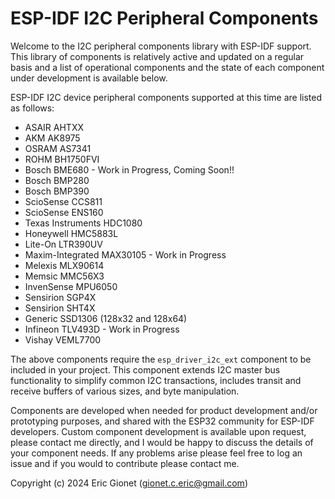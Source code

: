 # ESP-IDF I2C Peripheral Components
Welcome to the I2C peripheral components library with ESP-IDF support.  This library of components is relatively active and updated on a regular basis and a list of operational components and the state of each component under development is available below.

ESP-IDF I2C device peripheral components supported at this time are listed as follows:
 
 - ASAIR AHTXX
 - AKM AK8975
 - OSRAM AS7341
 - ROHM BH1750FVI
 - Bosch BME680 - Work in Progress, Coming Soon!! 
 - Bosch BMP280
 - Bosch BMP390
 - ScioSense CCS811
 - ScioSense ENS160
 - Texas Instruments HDC1080
 - Honeywell HMC5883L
 - Lite-On LTR390UV
 - Maxim-Integrated MAX30105 - Work in Progress
 - Melexis MLX90614
 - Memsic MMC56X3
 - InvenSense MPU6050
 - Sensirion SGP4X
 - Sensirion SHT4X
 - Generic SSD1306 (128x32 and 128x64)
 - Infineon TLV493D - Work in Progress
 - Vishay VEML7700

The above components require the `esp_driver_i2c_ext` component to be included in your project.  This component extends I2C master bus functionality to simplify common I2C transactions, includes transit and receive buffers of various sizes, and byte manipulation.

Components are developed when needed for product development and/or prototyping purposes, and shared with the ESP32 community for ESP-IDF developers.  Custom component development is available upon request, please contact me directly, and I would be happy to discuss the details of your component needs.  If any problems arise please feel free to log an issue and if you would to contribute please contact me.

Copyright (c) 2024 Eric Gionet (gionet.c.eric@gmail.com)